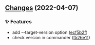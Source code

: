 ## [Changes](https://github.com/chnliquan/release/compare/v0.6.0...v0.7.0) (2022-04-07)


### ✨ Features

* add --target-version option ([ecf5b2f](https://github.com/chnliquan/release/commit/ecf5b2fd03ead37c21c912dbc21e88c9856f3c7a))
* check version in commander ([f526e11](https://github.com/chnliquan/release/commit/f526e11b0d56af0441a222e38e0978f4abc6b1c6))



